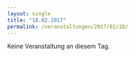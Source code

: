 ```yaml
---
layout: single
title: "18.02.2017"
permalink: /veranstaltungen/2017/02/18/
---
```


Keine Veranstaltung an diesem Tag.
